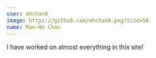 ```yaml
---
user: mhchan0
image: https://github.com/mhchan0.png?size=50
name: Man-Ho Chan
---
```

I have worked on almost everything in this site!
